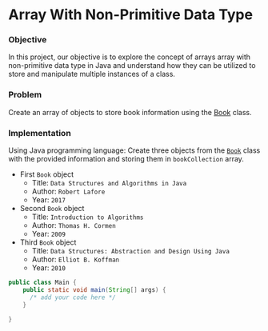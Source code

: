 # Array With Non-Primitive Data Type

### Objective
In this project, our objective is to explore the concept of arrays array with non-primitive data type in Java and understand how they can be utilized to store and manipulate multiple instances of a class.

### Problem
Create an array of objects to store book information using the [Book](https://github.com/SAFCSP-Team/array-of-objects/blob/main/src/Book.java) class.

### Implementation
Using Java programming language: 
Create three objects from the [`Book`](https://github.com/SAFCSP-Team/data-structures-and-algorithms-bootcamp/blob/main/data-structures-and-algorithms-101/02-data-structures/01-arrays/projects/introduction-to-arrays/array-with-non-primitive-data-type/Book.java) class with the provided information and storing them in `bookCollection` array. 
- First `Book` object
   - Title: `Data Structures and Algorithms in Java`
   - Author: `Robert Lafore`
   - Year: `2017`
- Second `Book` object
   - Title: `Introduction to Algorithms`
   - Author: `Thomas H. Cormen`
   - Year: `2009`
- Third `Book` object
   - Title: `Data Structures: Abstraction and Design Using Java`
   - Author: `Elliot B. Koffman`
   - Year: `2010`

```java
public class Main {
    public static void main(String[] args) {
      /* add your code here */
    }

}

